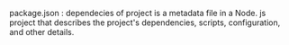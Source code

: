 package.json : dependecies of project
is a metadata file in a Node. js project that describes the project's dependencies, scripts, configuration, and other details.

